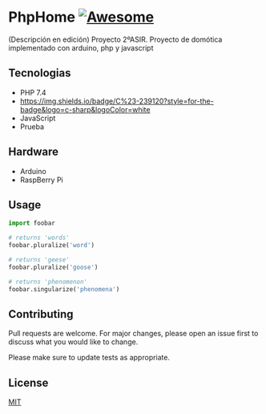 # PhpHome [![Awesome](https://cdn.rawgit.com/sindresorhus/awesome/d7305f38d29fed78fa85652e3a63e154dd8e8829/media/badge.svg)](https://github.com/sindresorhus/awesome#readme)
(Descripción en edición)
Proyecto 2ºASIR.
Proyecto de domótica implementado con arduino, php y javascript

## Tecnologias
- PHP 7.4
- https://img.shields.io/badge/C%23-239120?style=for-the-badge&logo=c-sharp&logoColor=white
- JavaScript
- Prueba

## Hardware
- Arduino
- RaspBerry Pi

## Usage
```python
import foobar

# returns 'words'
foobar.pluralize('word')

# returns 'geese'
foobar.pluralize('goose')

# returns 'phenomenon'
foobar.singularize('phenomena')
```

## Contributing
Pull requests are welcome. For major changes, please open an issue first to discuss what you would like to change.

Please make sure to update tests as appropriate.

## License
[MIT](https://choosealicense.com/licenses/mit/)
